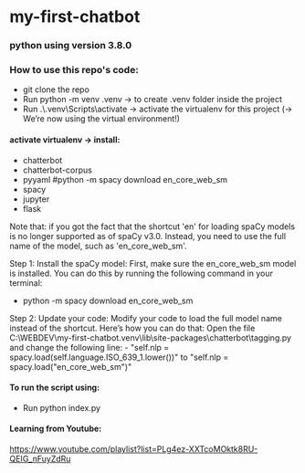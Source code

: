 # my-first-chatbot

### python using version 3.8.0

### How to use this repo's code:
- git clone the repo
- Run python -m venv .venv -> to create .venv folder inside the project
- Run .\\.venv\Scripts\activate -> activate the virtualenv for this project (→ We’re now using the virtual environment!)

#### activate virtualenv -> install:
- chatterbot
- chatterbot-corpus
- pyyaml #python -m spacy download en_core_web_sm
- spacy
- jupyter
- flask

Note that: if you got the fact that the shortcut 'en' for loading spaCy models is no longer supported as of spaCy v3.0. Instead, you need to use the full name of the model, such as 'en_core_web_sm'.

Step 1: Install the spaCy model: First, make sure the en_core_web_sm model is installed. You can do this by running the following command in your terminal:

   - python -m spacy download en_core_web_sm

Step 2: Update your code: Modify your code to load the full model name instead of the shortcut. Here’s how you can do that:
Open the file C:\WEBDEV\my-first-chatbot\.venv\lib\site-packages\chatterbot\tagging.py and change the following line: 
    - "self.nlp = spacy.load(self.language.ISO_639_1.lower())" to "self.nlp = spacy.load("en_core_web_sm")"

#### To run the script using: 
- Run python index.py

#### Learning from Youtube: 
https://www.youtube.com/playlist?list=PLg4ez-XXTcoMOktk8RU-QEIG_nFuyZdRu
